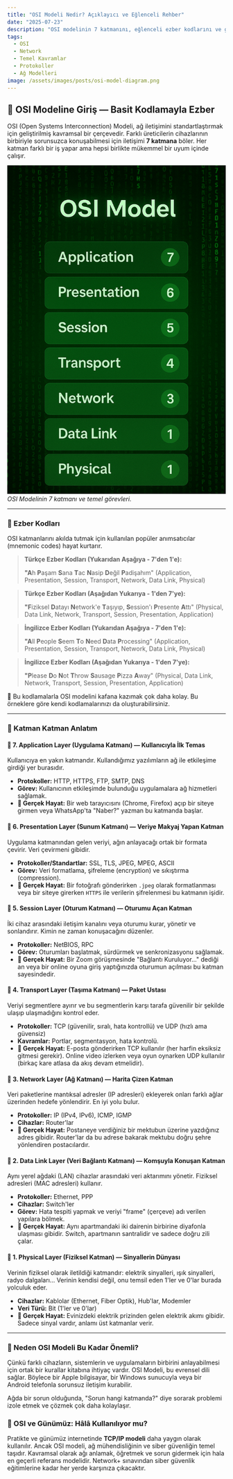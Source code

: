 ```yaml
---
title: "OSI Modeli Nedir? Açıklayıcı ve Eğlenceli Rehber"
date: "2025-07-23"
description: "OSI modelinin 7 katmanını, eğlenceli ezber kodlarını ve gerçek hayat benzetmelerini keşfedin. Ağ temellerini anlamak için en basit rehber."
tags:
  - OSI
  - Network
  - Temel Kavramlar
  - Protokoller
  - Ağ Modelleri
image: /assets/images/posts/osi-model-diagram.png
---
```


## 🚀 OSI Modeline Giriş — Basit Kodlamayla Ezber

OSI (Open Systems Interconnection) Modeli, ağ iletişimini standartlaştırmak için geliştirilmiş kavramsal bir çerçevedir. Farklı üreticilerin cihazlarının birbiriyle sorunsuzca konuşabilmesi için iletişimi **7 katmana** böler. Her katman farklı bir iş yapar ama hepsi birlikte mükemmel bir uyum içinde çalışır.

![OSI Modeli Katmanları](/assets/images/posts/osi-model-diagram.png)
*OSI Modelinin 7 katmanı ve temel görevleri.*

---

### 📌 Ezber Kodları

OSI katmanlarını akılda tutmak için kullanılan popüler anımsatıcılar (mnemonic codes) hayat kurtarır.

> **Türkçe Ezber Kodları (Yukarıdan Aşağıya - 7'den 1'e):**
>
> **"A**h **P**aşam **S**ana **T**ac **N**asip **D**eğil **P**adişahım"
> (Application, Presentation, Session, Transport, Network, Data Link, Physical)

> **Türkçe Ezber Kodları (Aşağıdan Yukarıya - 1'den 7'ye):**
>
> **"F**iziksel **D**atayı **N**etwork'e **T**aşıyıp, **S**ession'ı **P**resente **A**ttı"
> (Physical, Data Link, Network, Transport, Session, Presentation, Application)

> **İngilizce Ezber Kodları (Yukarıdan Aşağıya - 7'den 1'e):**
>
> **"A**ll **P**eople **S**eem **T**o **N**eed **D**ata **P**rocessing"
> (Application, Presentation, Session, Transport, Network, Data Link, Physical)

> **İngilizce Ezber Kodları (Aşağıdan Yukarıya - 1'den 7'ye):**
>
> **"P**lease **D**o **N**ot **T**hrow **S**ausage **P**izza **A**way"
> (Physical, Data Link, Network, Transport, Session, Presentation, Application)

🧠 Bu kodlamalarla OSI modelini kafana kazımak çok daha kolay. Bu örneklere göre kendi kodlamalarınızı da oluşturabilirsiniz.

---

### 🧱 Katman Katman Anlatım

#### 🔹 7. Application Layer (Uygulama Katmanı) — Kullanıcıyla İlk Temas
Kullanıcıya en yakın katmandır. Kullandığımız yazılımların ağ ile etkileşime girdiği yer burasıdır.
- **Protokoller:** HTTP, HTTPS, FTP, SMTP, DNS
- **Görev:** Kullanıcının etkileşimde bulunduğu uygulamalara ağ hizmetleri sağlamak.
- **🧠 Gerçek Hayat:** Bir web tarayıcısını (Chrome, Firefox) açıp bir siteye girmen veya WhatsApp'ta "Naber?" yazman bu katmanda başlar.

#### 🔹 6. Presentation Layer (Sunum Katmanı) — Veriye Makyaj Yapan Katman
Uygulama katmanından gelen veriyi, ağın anlayacağı ortak bir formata çevirir. Veri çevirmeni gibidir.
- **Protokoller/Standartlar:** SSL, TLS, JPEG, MPEG, ASCII
- **Görev:** Veri formatlama, şifreleme (encryption) ve sıkıştırma (compression).
- **🧠 Gerçek Hayat:** Bir fotoğrafı gönderirken `.jpeg` olarak formatlanması veya bir siteye girerken `HTTPS` ile verilerin şifrelenmesi bu katmanın işidir.

#### 🔹 5. Session Layer (Oturum Katmanı) — Oturumu Açan Katman
İki cihaz arasındaki iletişim kanalını veya oturumu kurar, yönetir ve sonlandırır. Kimin ne zaman konuşacağını düzenler.
- **Protokoller:** NetBIOS, RPC
- **Görev:** Oturumları başlatmak, sürdürmek ve senkronizasyonu sağlamak.
- **🧠 Gerçek Hayat:** Bir Zoom görüşmesinde "Bağlantı Kuruluyor..." dediği an veya bir online oyuna giriş yaptığınızda oturumun açılması bu katman sayesindedir.

#### 🔹 4. Transport Layer (Taşıma Katmanı) — Paket Ustası
Veriyi segmentlere ayırır ve bu segmentlerin karşı tarafa güvenilir bir şekilde ulaşıp ulaşmadığını kontrol eder.
- **Protokoller:** TCP (güvenilir, sıralı, hata kontrollü) ve UDP (hızlı ama güvensiz)
- **Kavramlar:** Portlar, segmentasyon, hata kontrolü.
- **🧠 Gerçek Hayat:** E-posta gönderirken TCP kullanılır (her harfin eksiksiz gitmesi gerekir). Online video izlerken veya oyun oynarken UDP kullanılır (birkaç kare atlasa da akış devam etmelidir).

#### 🔹 3. Network Layer (Ağ Katmanı) — Harita Çizen Katman
Veri paketlerine mantıksal adresler (IP adresleri) ekleyerek onları farklı ağlar üzerinden hedefe yönlendirir. En iyi yolu bulur.
- **Protokoller:** IP (IPv4, IPv6), ICMP, IGMP
- **Cihazlar:** Router'lar
- **🧠 Gerçek Hayat:** Postaneye verdiğiniz bir mektubun üzerine yazdığınız adres gibidir. Router'lar da bu adrese bakarak mektubu doğru şehre yönlendiren postacılardır.

#### 🔹 2. Data Link Layer (Veri Bağlantı Katmanı) — Komşuyla Konuşan Katman
Aynı yerel ağdaki (LAN) cihazlar arasındaki veri aktarımını yönetir. Fiziksel adresleri (MAC adresleri) kullanır.
- **Protokoller:** Ethernet, PPP
- **Cihazlar:** Switch'ler
- **Görev:** Hata tespiti yapmak ve veriyi "frame" (çerçeve) adı verilen yapılara bölmek.
- **🧠 Gerçek Hayat:** Aynı apartmandaki iki dairenin birbirine diyafonla ulaşması gibidir. Switch, apartmanın santralidir ve sadece doğru zili çalar.

#### 🔹 1. Physical Layer (Fiziksel Katman) — Sinyallerin Dünyası
Verinin fiziksel olarak iletildiği katmandır: elektrik sinyalleri, ışık sinyalleri, radyo dalgaları... Verinin kendisi değil, onu temsil eden 1'ler ve 0'lar burada yolculuk eder.
- **Cihazlar:** Kablolar (Ethernet, Fiber Optik), Hub'lar, Modemler
- **Veri Türü:** Bit (1'ler ve 0'lar)
- **🧠 Gerçek Hayat:** Evinizdeki elektrik prizinden gelen elektrik akımı gibidir. Sadece sinyal vardır, anlamı üst katmanlar verir.

---

### 🤔 Neden OSI Modeli Bu Kadar Önemli?
Çünkü farklı cihazların, sistemlerin ve uygulamaların birbirini anlayabilmesi için ortak bir kurallar kitabına ihtiyaç vardır. OSI Modeli, bu evrensel dili sağlar. Böylece bir Apple bilgisayar, bir Windows sunucuyla veya bir Android telefonla sorunsuz iletişim kurabilir.

Ağda bir sorun olduğunda, "Sorun hangi katmanda?" diye sorarak problemi izole etmek ve çözmek çok daha kolaylaşır.

### 🔁 OSI ve Günümüz: Hâlâ Kullanılıyor mu?
Pratikte ve günümüz internetinde **TCP/IP modeli** daha yaygın olarak kullanılır. Ancak OSI modeli, ağ mühendisliğinin ve siber güvenliğin temel taşıdır. Kavramsal olarak ağı anlamak, öğretmek ve sorun gidermek için hala en geçerli referans modelidir. Network+ sınavından siber güvenlik eğitimlerine kadar her yerde karşınıza çıkacaktır.